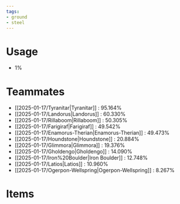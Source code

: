 ```yaml
---
tags:
- ground
- steel
---
```

# Usage
- 1%
# Teammates
- [[2025-01-17/Tyranitar|Tyranitar]] : 95.164%
- [[2025-01-17/Landorus|Landorus]] : 60.330%
- [[2025-01-17/Rillaboom|Rillaboom]] : 50.305%
- [[2025-01-17/Farigiraf|Farigiraf]] : 49.542%
- [[2025-01-17/Enamorus-Therian|Enamorus-Therian]] : 49.473%
- [[2025-01-17/Houndstone|Houndstone]] : 20.884%
- [[2025-01-17/Glimmora|Glimmora]] : 19.376%
- [[2025-01-17/Gholdengo|Gholdengo]] : 14.090%
- [[2025-01-17/Iron%20Boulder|Iron Boulder]] : 12.748%
- [[2025-01-17/Latios|Latios]] : 10.960%
- [[2025-01-17/Ogerpon-Wellspring|Ogerpon-Wellspring]] : 8.267%
# Items